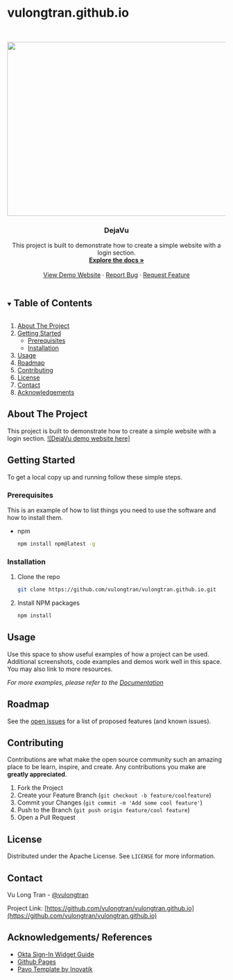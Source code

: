 # vulongtran.github.io
<!-- PROJECT LOGO -->
<br />
<p align="center">
  <a href="https://github.com/vulongtran/vulongtran.github.io">
    <img src="https://pages.vulongtran.com/images/dejavu-logo.png" alt="DejaVu" width="1200" height="400">
  </a>

  <h3 align="center">DejaVu</h3>

  <p align="center">
    This project is built to demonstrate how to create a simple website with a login section.
    <br />
    <a href="https://github.com/vulongtran/vulongtran.github.io"><strong>Explore the docs »</strong></a>
    <br />
    <br />
    <a href="https://pages.vulongtran.com/">View Demo Website</a>
    ·
    <a href="https://github.com/vulongtran/vulongtran.github.io/issues">Report Bug</a>
    ·
    <a href="https://github.com/vulongtran/vulongtran.github.io/issues">Request Feature</a>
  </p>
</p>



<!-- TABLE OF CONTENTS -->
<details open="open">
  <summary><h2 style="display: inline-block">Table of Contents</h2></summary>
  <ol>
    <li>
      <a href="#about-the-project">About The Project</a>
    </li>
    <li>
      <a href="#getting-started">Getting Started</a>
      <ul>
        <li><a href="#prerequisites">Prerequisites</a></li>
        <li><a href="#installation">Installation</a></li>
      </ul>
    </li>
    <li><a href="#usage">Usage</a></li>
    <li><a href="#roadmap">Roadmap</a></li>
    <li><a href="#contributing">Contributing</a></li>
    <li><a href="#license">License</a></li>
    <li><a href="#contact">Contact</a></li>
    <li><a href="#acknowledgements">Acknowledgements</a></li>
  </ol>
</details>



<!-- ABOUT THE PROJECT -->
## About The Project
This project is built to demonstrate how to create a simple website with a login section.
[![DejaVu demo website here]](https://pages.vulongtran.com)

<!-- GETTING STARTED -->
## Getting Started

To get a local copy up and running follow these simple steps.

### Prerequisites

This is an example of how to list things you need to use the software and how to install them.
* npm
  ```sh
  npm install npm@latest -g
  ```

### Installation

1. Clone the repo
   ```sh
   git clone https://github.com/vulongtran/vulongtran.github.io.git
   ```
2. Install NPM packages
   ```sh
   npm install
   ```



<!-- USAGE EXAMPLES -->
## Usage

Use this space to show useful examples of how a project can be used. Additional screenshots, code examples and demos work well in this space. You may also link to more resources.

_For more examples, please refer to the [Documentation](https://example.com)_



<!-- ROADMAP -->
## Roadmap

See the [open issues](https://github.com/vulongtran/vulongtran.github.io/issues) for a list of proposed features (and known issues).



<!-- CONTRIBUTING -->
## Contributing

Contributions are what make the open source community such an amazing place to be learn, inspire, and create. Any contributions you make are **greatly appreciated**.

1. Fork the Project
2. Create your Feature Branch (`git checkout -b feature/coolfeature`)
3. Commit your Changes (`git commit -m 'Add some cool feature'`)
4. Push to the Branch (`git push origin feature/cool feature`)
5. Open a Pull Request


<!-- LICENSE -->
## License

Distributed under the Apache License. See `LICENSE` for more information.


<!-- CONTACT -->
## Contact

Vu Long Tran - [@vulongtran](https://twitter.com/vulongtran)

Project Link: [https://github.com/vulongtran/vulongtran.github.io](https://github.com/vulongtran/vulongtran.github.io)



<!-- ACKNOWLEDGEMENTS -->
## Acknowledgements/ References
* [Okta Sign-In Widget Guide](https://developer.okta.com/code/javascript/okta_sign-in_widget/)
* [Github Pages](https://pages.github.com/)
* [Pavo Template by Inovatik](https://onepagelove.com/pavo)

<!-- MARKDOWN LINKS & IMAGES -->
<!-- https://www.markdownguide.org/basic-syntax/#reference-style-links -->
[linkedin-url]: https://linkedin.com/in/vulongtran
